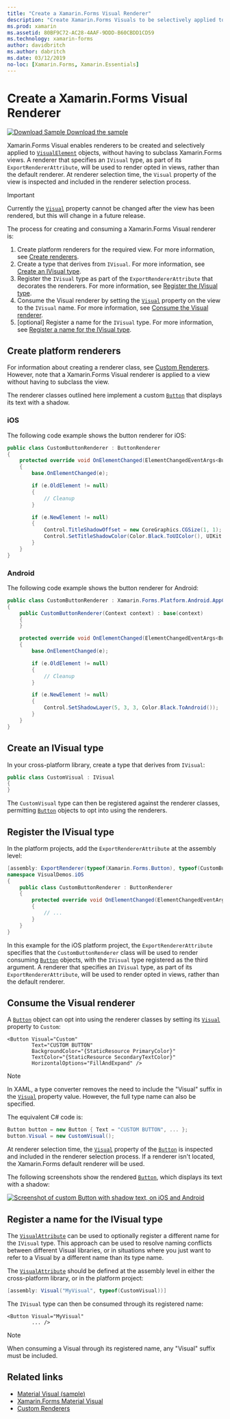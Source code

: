 ```yaml
---
title: "Create a Xamarin.Forms Visual Renderer"
description: "Create Xamarin.Forms Visuals to be selectively applied to VisualElement objects, without having to subclass Xamarin.Forms views."
ms.prod: xamarin
ms.assetid: 80BF9C72-AC28-4AAF-9DDD-B60CBDD1CD59
ms.technology: xamarin-forms
author: davidbritch
ms.author: dabritch
ms.date: 03/12/2019
no-loc: [Xamarin.Forms, Xamarin.Essentials]
---
```


# Create a Xamarin.Forms Visual Renderer

[![Download Sample](~/media/shared/download.png) Download the sample](https://docs.microsoft.com/samples/xamarin/xamarin-forms-samples/userinterface-visualdemos)

Xamarin.Forms Visual enables renderers to be created and selectively applied to [`VisualElement`](xref:Xamarin.Forms.VisualElement) objects, without having to subclass Xamarin.Forms views. A renderer that specifies an `IVisual` type, as part of its `ExportRendererAttribute`, will be used to render opted in views, rather than the default renderer. At renderer selection time, the `Visual` property of the view is inspected and included in the renderer selection process.

> [!IMPORTANT]
> Currently the [`Visual`](xref:Xamarin.Forms.VisualElement.Visual) property cannot be changed after the view has been rendered, but this will change in a future release.

The process for creating and consuming a Xamarin.Forms Visual renderer is:

1. Create platform renderers for the required view. For more information, see [Create renderers](#create-platform-renderers).
1. Create a type that derives from `IVisual`. For more information, see [Create an IVisual type](#create-an-ivisual-type).
1. Register the `IVisual` type as part of the `ExportRendererAttribute` that decorates the renderers. For more information, see [Register the IVisual type](#register-the-ivisual-type).
1. Consume the Visual renderer by setting the [`Visual`](xref:Xamarin.Forms.VisualElement.Visual) property on the view to the `IVisual` name. For more information, see [Consume the Visual renderer](#consume-the-visual-renderer).
1. [optional] Register a name for the `IVisual` type. For more information, see [Register a name for the IVisual type](#register-a-name-for-the-ivisual-type).

## Create platform renderers

For information about creating a renderer class, see [Custom Renderers](~/xamarin-forms/app-fundamentals/custom-renderer/index.md). However, note that a Xamarin.Forms Visual renderer is applied to a view without having to subclass the view.

The renderer classes outlined here implement a custom [`Button`](xref:Xamarin.Forms.Button) that displays its text with a shadow.

### iOS

The following code example shows the button renderer for iOS:

```csharp
public class CustomButtonRenderer : ButtonRenderer
{
    protected override void OnElementChanged(ElementChangedEventArgs<Button> e)
    {
        base.OnElementChanged(e);

        if (e.OldElement != null)
        {
            // Cleanup
        }

        if (e.NewElement != null)
        {
            Control.TitleShadowOffset = new CoreGraphics.CGSize(1, 1);
            Control.SetTitleShadowColor(Color.Black.ToUIColor(), UIKit.UIControlState.Normal);
        }
    }
}
```

### Android

The following code example shows the button renderer for Android:

```csharp
public class CustomButtonRenderer : Xamarin.Forms.Platform.Android.AppCompat.ButtonRenderer
{
    public CustomButtonRenderer(Context context) : base(context)
    {
    }

    protected override void OnElementChanged(ElementChangedEventArgs<Button> e)
    {
        base.OnElementChanged(e);

        if (e.OldElement != null)
        {
            // Cleanup
        }

        if (e.NewElement != null)
        {
            Control.SetShadowLayer(5, 3, 3, Color.Black.ToAndroid());
        }
    }
}
```

## Create an IVisual type

In your cross-platform library, create a type that derives from `IVisual`:

```csharp
public class CustomVisual : IVisual
{
}
```

The `CustomVisual` type can then be registered against the renderer classes, permitting [`Button`](xref:Xamarin.Forms.Button) objects to opt into using the renderers.

## Register the IVisual type

In the platform projects, add the `ExportRendererAttribute` at the assembly level:

```csharp
[assembly: ExportRenderer(typeof(Xamarin.Forms.Button), typeof(CustomButtonRenderer), new[] { typeof(CustomVisual) })]
namespace VisualDemos.iOS
{
    public class CustomButtonRenderer : ButtonRenderer
    {
        protected override void OnElementChanged(ElementChangedEventArgs<Button> e)
        {
            // ...
        }
    }
}
```

In this example for the iOS platform project, the `ExportRendererAttribute` specifies that the `CustomButtonRenderer` class will be used to render consuming [`Button`](xref:Xamarin.Forms.Button) objects, with the `IVisual` type registered as the third argument. A renderer that specifies an `IVisual` type, as part of its `ExportRendererAttribute`, will be used to render opted in views, rather than the default renderer.

## Consume the Visual renderer

A [`Button`](xref:Xamarin.Forms.Button) object can opt into using the renderer classes by setting its [`Visual`](xref:Xamarin.Forms.VisualElement.Visual) property to `Custom`:

```xaml
<Button Visual="Custom"
        Text="CUSTOM BUTTON"
        BackgroundColor="{StaticResource PrimaryColor}"
        TextColor="{StaticResource SecondaryTextColor}"
        HorizontalOptions="FillAndExpand" />
```

> [!NOTE]
> In XAML, a type converter removes the need to include the "Visual" suffix in the [`Visual`](xref:Xamarin.Forms.VisualElement.Visual) property value. However, the full type name can also be specified.

The equivalent C# code is:

```csharp
Button button = new Button { Text = "CUSTOM BUTTON", ... };
button.Visual = new CustomVisual();
```

At renderer selection time, the [`Visual`](xref:Xamarin.Forms.VisualElement.Visual) property of the [`Button`](xref:Xamarin.Forms.Button) is inspected and included in the renderer selection process. If a renderer isn't located, the Xamarin.Forms default renderer will be used.

The following screenshots show the rendered [`Button`](xref:Xamarin.Forms.Button), which displays its text with a shadow:

[![Screenshot of custom Button with shadow text, on iOS and Android](material-visual-images/custom-button.png "Button with shadow text")](material-visual-images/custom-button-large.png#lightbox)

## Register a name for the IVisual type

The [`VisualAttribute`](xref:Xamarin.Forms.VisualAttribute) can be used to optionally register a different name for the `IVisual` type. This approach can be used to resolve naming conflicts between different Visual libraries, or in situations where you just want to refer to a Visual by a different name than its type name.

The [`VisualAttribute`](xref:Xamarin.Forms.VisualAttribute) should be defined at the assembly level in either the cross-platform library, or in the platform project:

```csharp
[assembly: Visual("MyVisual", typeof(CustomVisual))]
```

The `IVisual` type can then be consumed through its registered name:

```xaml
<Button Visual="MyVisual"
        ... />
```

> [!NOTE]
> When consuming a Visual through its registered name, any "Visual" suffix must be included.

## Related links

- [Material Visual (sample)](https://docs.microsoft.com/samples/xamarin/xamarin-forms-samples/userinterface-visualdemos)
- [Xamarin.Forms Material Visual](material-visual.md)
- [Custom Renderers](~/xamarin-forms/app-fundamentals/custom-renderer/index.md)
